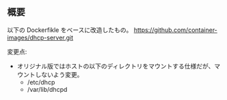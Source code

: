 ## 概要

以下の Dockerfikle をベースに改造したもの。
https://github.com/container-images/dhcp-server.git

変更点:
* オリジナル版ではホストの以下のディレクトリをマウントする仕様だが、マウントしないよう変更。  
  * /etc/dhcp
  * /var/lib/dhcpd


